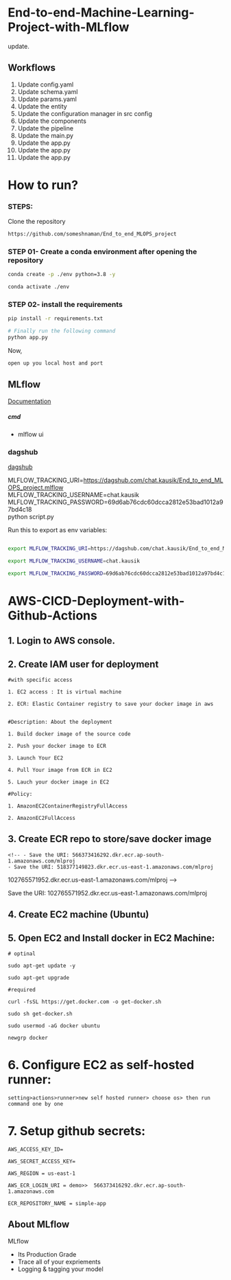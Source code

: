 # End-to-end-Machine-Learning-Project-with-MLflow
update.

## Workflows

1. Update config.yaml
2. Update schema.yaml
3. Update params.yaml
4. Update the entity
5. Update the configuration manager in src config
6. Update the components
7. Update the pipeline 
8. Update the main.py
9. Update the app.py
9. Update the app.py
9. Update the app.py



# How to run?
### STEPS:

Clone the repository

```bash
https://github.com/someshnaman/End_to_end_MLOPS_project
```
### STEP 01- Create a conda environment after opening the repository

```bash
conda create -p ./env python=3.8 -y
```

```bash
conda activate ./env
```


### STEP 02- install the requirements
```bash
pip install -r requirements.txt
```


```bash
# Finally run the following command
python app.py
```

Now,
```bash
open up you local host and port
```



## MLflow

[Documentation](https://mlflow.org/docs/latest/index.html)


##### cmd
- mlflow ui

### dagshub
[dagshub](https://dagshub.com/)

MLFLOW_TRACKING_URI=https://dagshub.com/chat.kausik/End_to_end_MLOPS_project.mlflow \
MLFLOW_TRACKING_USERNAME=chat.kausik \
MLFLOW_TRACKING_PASSWORD=69d6ab76cdc60dcca2812e53bad1012a97bd4c18 \
python script.py

Run this to export as env variables:

```bash

export MLFLOW_TRACKING_URI=https://dagshub.com/chat.kausik/End_to_end_MLOPS_project.mlflow

export MLFLOW_TRACKING_USERNAME=chat.kausik 

export MLFLOW_TRACKING_PASSWORD=69d6ab76cdc60dcca2812e53bad1012a97bd4c18

```
# AWS-CICD-Deployment-with-Github-Actions

## 1. Login to AWS console.

## 2. Create IAM user for deployment

	#with specific access

	1. EC2 access : It is virtual machine

	2. ECR: Elastic Container registry to save your docker image in aws


	#Description: About the deployment

	1. Build docker image of the source code

	2. Push your docker image to ECR

	3. Launch Your EC2 

	4. Pull Your image from ECR in EC2

	5. Lauch your docker image in EC2

	#Policy:

	1. AmazonEC2ContainerRegistryFullAccess

	2. AmazonEC2FullAccess

	
## 3. Create ECR repo to store/save docker image
    <!-- - Save the URI: 566373416292.dkr.ecr.ap-south-1.amazonaws.com/mlproj
	- Save the URI: 518377149823.dkr.ecr.us-east-1.amazonaws.com/mlproj
102765571952.dkr.ecr.us-east-1.amazonaws.com/mlproj -->

Save the URI: 102765571952.dkr.ecr.us-east-1.amazonaws.com/mlproj
	
## 4. Create EC2 machine (Ubuntu) 

## 5. Open EC2 and Install docker in EC2 Machine:
	
	
	# optinal

	sudo apt-get update -y

	sudo apt-get upgrade
	
	#required

	curl -fsSL https://get.docker.com -o get-docker.sh

	sudo sh get-docker.sh

	sudo usermod -aG docker ubuntu

	newgrp docker
	
# 6. Configure EC2 as self-hosted runner:
    setting>actions>runner>new self hosted runner> choose os> then run command one by one


# 7. Setup github secrets:

    AWS_ACCESS_KEY_ID=

    AWS_SECRET_ACCESS_KEY=

    AWS_REGION = us-east-1

    AWS_ECR_LOGIN_URI = demo>>  566373416292.dkr.ecr.ap-south-1.amazonaws.com

    ECR_REPOSITORY_NAME = simple-app




## About MLflow 
MLflow

 - Its Production Grade
 - Trace all of your expriements
 - Logging & tagging your model

